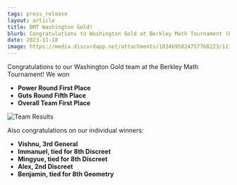 ```yaml
---
tags: press_release
layout: article
title: BMT Washington Gold!
blurb: Congratulations to Washington Gold at Berkley Math Tournament (BMT) 2023!
date: 2023-11-18
image: https://media.discordapp.net/attachments/1034695824757768223/1175676881643782164/image.png?ex=656c196b&is=6559a46b&hm=2570f8d1aadc2c395ddc2b62f356a2d49a050a2265d02c7e8f91c7359b6222bd&=&width=726&height=544
---
```

Congratulations to our Washington Gold team at the Berkley Math Tournament! We won 
* **Power Round First Place**
* **Guts Round Fifth Place**
* **Overall Team First Place**

![Team Results](https://media.discordapp.net/attachments/1097748999714394214/1173053658842267750/SPOILER_IMG_0777.JPG?ex=656bc8da&is=655953da&hm=7e80309a3dd434a7ed052fb2579c94b7d73b879e80592bf5c49a26ed2dc63900&=&width=408&height=544)

Also congratulations on our individual winners:

* **Vishnu, 3rd General**
* **Immanuel, tied for 8th Discreet**
* **Mingyue, tied for 8th Discreet**
* **Alex, 2nd Discreet**
* **Benjamin, tied for 8th Geometry**
